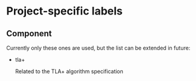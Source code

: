# Project-specific labels

## Component

Currently only these ones are used, but the list can be extended in future:

- tla+
  
  Related to the TLA+ algorithm specification 
